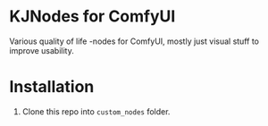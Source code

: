 # KJNodes for ComfyUI

Various quality of life -nodes for ComfyUI, mostly just visual stuff to improve usability.

# Installation

1. Clone this repo into `custom_nodes` folder.